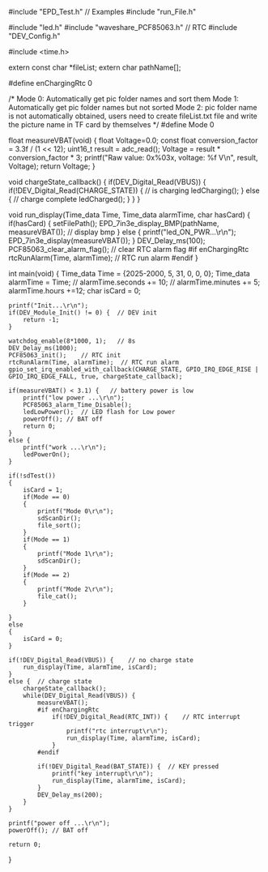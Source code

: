 #include "EPD_Test.h"   // Examples
#include "run_File.h"

#include "led.h"
#include "waveshare_PCF85063.h" // RTC
#include "DEV_Config.h"

#include <time.h>

extern const char *fileList;
extern char pathName[];

#define enChargingRtc 0

/*
Mode 0: Automatically get pic folder names and sort them
Mode 1: Automatically get pic folder names but not sorted
Mode 2: pic folder name is not automatically obtained, users need to create fileList.txt file and write the picture name in TF card by themselves
*/
#define Mode 0


float measureVBAT(void)
{
    float Voltage=0.0;
    const float conversion_factor = 3.3f / (1 << 12);
    uint16_t result = adc_read();
    Voltage = result * conversion_factor * 3;
    printf("Raw value: 0x%03x, voltage: %f V\n", result, Voltage);
    return Voltage;
}

void chargeState_callback() 
{
    if(DEV_Digital_Read(VBUS)) {
        if(!DEV_Digital_Read(CHARGE_STATE)) {  // is charging
            ledCharging();
        }
        else {  // charge complete
            ledCharged();
        }
    }
}

void run_display(Time_data Time, Time_data alarmTime, char hasCard)
{
    if(hasCard) {
        setFilePath();
        EPD_7in3e_display_BMP(pathName, measureVBAT());   // display bmp
    }
    else {
        printf("led_ON_PWR...\r\n");
        EPD_7in3e_display(measureVBAT());
    }
    DEV_Delay_ms(100);
    PCF85063_clear_alarm_flag();    // clear RTC alarm flag
    #if enChargingRtc
        rtcRunAlarm(Time, alarmTime);  // RTC run alarm
    #endif
}

int main(void)
{
    Time_data Time = {2025-2000, 5, 31, 0, 0, 0};
    Time_data alarmTime = Time;
    // alarmTime.seconds += 10;
    // alarmTime.minutes += 5; 
    alarmTime.hours +=12;
    char isCard = 0;
  
    printf("Init...\r\n");
    if(DEV_Module_Init() != 0) {  // DEV init
        return -1;
    }
    
    watchdog_enable(8*1000, 1);   // 8s
    DEV_Delay_ms(1000);
    PCF85063_init();    // RTC init
    rtcRunAlarm(Time, alarmTime);  // RTC run alarm
    gpio_set_irq_enabled_with_callback(CHARGE_STATE, GPIO_IRQ_EDGE_RISE | GPIO_IRQ_EDGE_FALL, true, chargeState_callback);

    if(measureVBAT() < 3.1) {   // battery power is low
        printf("low power ...\r\n");
        PCF85063_alarm_Time_Disable();
        ledLowPower();  // LED flash for Low power
        powerOff(); // BAT off
        return 0;
    }
    else {
        printf("work ...\r\n");
        ledPowerOn();
    }

    if(!sdTest()) 
    {
        isCard = 1;
        if(Mode == 0)
        {
            printf("Mode 0\r\n");
            sdScanDir();
            file_sort();
        }
        if(Mode == 1)
        {
            printf("Mode 1\r\n");
            sdScanDir();
        }
        if(Mode == 2)
        {
            printf("Mode 2\r\n");
            file_cat();
        }
        
    }
    else 
    {
        isCard = 0;
    }

    if(!DEV_Digital_Read(VBUS)) {    // no charge state
        run_display(Time, alarmTime, isCard);
    }
    else {  // charge state
        chargeState_callback();
        while(DEV_Digital_Read(VBUS)) {
            measureVBAT();
            #if enChargingRtc
                if(!DEV_Digital_Read(RTC_INT)) {    // RTC interrupt trigger
                    printf("rtc interrupt\r\n");
                    run_display(Time, alarmTime, isCard);
                }
            #endif

            if(!DEV_Digital_Read(BAT_STATE)) {  // KEY pressed
                printf("key interrupt\r\n");
                run_display(Time, alarmTime, isCard);
            }
            DEV_Delay_ms(200);
        }
    }
    
    printf("power off ...\r\n");
    powerOff(); // BAT off

    return 0;
}
